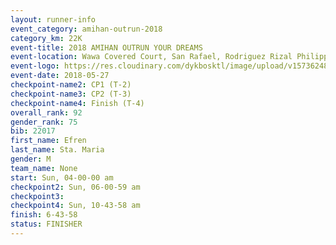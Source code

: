 ```yaml
---
layout: runner-info 
event_category: amihan-outrun-2018 
category_km: 22K 
event-title: 2018 AMIHAN OUTRUN YOUR DREAMS 
event-location: Wawa Covered Court, San Rafael, Rodriguez Rizal Philippines 
event-logo: https://res.cloudinary.com/dykbosktl/image/upload/v1573624843/Logo/poster-22_v0xvr9.jpg 
event-date: 2018-05-27 
checkpoint-name2: CP1 (T-2) 
checkpoint-name3: CP2 (T-3) 
checkpoint-name4: Finish (T-4) 
overall_rank: 92
gender_rank: 75
bib: 22017
first_name: Efren
last_name: Sta. Maria
gender: M
team_name: None
start: Sun, 04-00-00 am
checkpoint2: Sun, 06-00-59 am
checkpoint3: 
checkpoint4: Sun, 10-43-58 am
finish: 6-43-58
status: FINISHER
---
```

